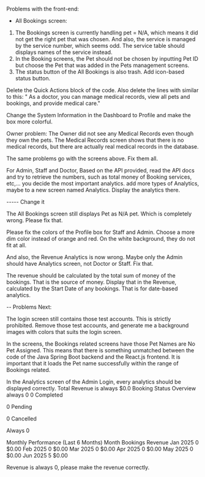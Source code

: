 Problems with the front-end:


- All Bookings screen:
1. The Bookings screen is currently handling pet = N/A, which means it did not get the right pet that was chosen. And also, the service is managed by the service number, which seems odd. The service table should displays names of the service instead.
2. In the Booking screens, the Pet should not be chosen by inputting Pet ID but choose the Pet that was added in the Pets management screens.
3. The status button of the All Bookings is also trash. Add icon-based status button.

Delete the Quick Actions block of the code. Also delete the lines with similar to this:
" As a doctor, you can manage medical records, view all pets and bookings, and provide medical care."

Change the System Information in the Dashboard to Profile and make the box more colorful.


Owner problem:
The Owner did not see any Medical Records even though they own the pets. The Medical Records screen shows that there is no medical records, but there are actually real medical records in the database.

The same problems go with the screens above. Fix them all.

For Admin, Staff and Doctor, Based on the API provided, read the API docs and try to retrieve the numbers, such as total money of Booking services, etc,... you decide the most important analytics. add more types of Analytics, maybe to a new screen named Analytics. Display the analytics there.

----- Change it

The All Bookings screen still displays Pet as N/A pet. Which is completely wrong. Please fix that.

Please fix the colors of the Profile box for Staff and Admin. Choose a more dim color instead of orange and red. On the white background, they do not fit at all.

And also, the Revenue Analytics is now wrong. Maybe only the Admin should have Analytics screen, not Doctor or Staff. Fix that.

The revenue should be calculated by the total sum of money of the bookings. That is the source of money. Display that in the Revenue, calculated by the Start Date of any bookings. That is for date-based analytics.


-- Problems Next:

The login screen still contains those test accounts. This is strictly prohibited. Remove those test accounts, and generate me a background images with colors that suits the login screen. 

In the screens, the Bookings related screens have those Pet Names are No Pet Assigned. This means that there is something unmatched between the code of the Java Spring Boot backend and the React.js frontend. It is important that it loads the Pet name successfully within the range of Bookings related.

In the Analytics screen of the Admin Login, every analytics should be displayed correctly. 
Total Revenue is always $0.0
Booking Status Overview always 0
0
Completed

0
Pending

0
Cancelled

Always 0


Monthly Performance (Last 6 Months)
Month	Bookings	Revenue
Jan 2025	0	$0.00
Feb 2025	0	$0.00
Mar 2025	0	$0.00
Apr 2025	0	$0.00
May 2025	0	$0.00
Jun 2025	5	$0.00

Revenue is always 0, please make the revenue correctly.